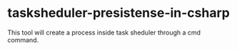 # tasksheduler-presistense-in-csharp
This tool will create a process inside task sheduler through a cmd command.
